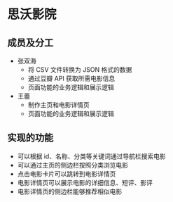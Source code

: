 # 思沃影院

## 成员及分工

- 张双海
  - 将 CSV 文件转换为 JSON 格式的数据
  - 通过豆瓣 API 获取所需电影信息
  - 页面功能的业务逻辑和展示逻辑
- 王蕾
  - 制作主页和电影详情页
  - 页面功能的业务逻辑和展示逻辑

## 实现的功能

- 可以根据 id、名称、分类等关键词通过导航栏搜索电影
- 可以通过主页的侧边栏按照分类浏览电影
- 点击电影卡片可以跳转到电影详情页
- 电影详情页可以展示电影的详细信息、短评、影评
- 电影详情页的侧边栏能够推荐相似电影
